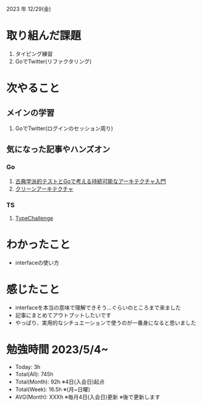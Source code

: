 2023 年 12/29(金)

# 取り組んだ課題
1. タイピング練習
3. GoでTwitter(リファクタリング)
 
# 次やること

## メインの学習

1. GoでTwitter(ログインのセッション周り)

## 気になった記事やハンズオン

### Go
1. [古典学派的テストとGoで考える持続可能なアーキテクチャ入門](https://zenn.dev/jy8752/books/73769005e6afa9/viewer/chapter1)
2. [クリーンアーキテクチャ](https://nuits.jp/entry/easiest-clean-architecture-2019-09)

### TS
1. [TypeChallenge](https://github.com/type-challenges/type-challenges/tree/main/questions/00004-easy-pick)

# わかったこと

* interfaceの使い方

# 感じたこと

* interfaceを本当の意味で理解できそう...ぐらいのところまで来ました
* 記事にまとめてアウトプットしたいです
* やっぱり、実用的なシチュエーションで使うのが一番身になると思いました

# 勉強時間 2023/5/4~

* Today: 3h
* Total(All): 745h　
* Total(Month): 92h ※4日(入会日)起点
* Total(Week): 16.5h ※(月~日曜)
* AVG(Month): XXXh ※毎月4日(入会日)更新 ※後で更新します
